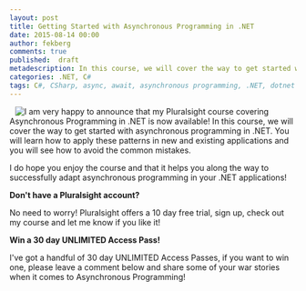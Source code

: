 ```yaml
---
layout: post
title: Getting Started with Asynchronous Programming in .NET
date: 2015-08-14 00:00
author: fekberg
comments: true
published:  draft
metadescription: In this course, we will cover the way to get started with asynchronous programming in .NET. You will learn how to apply these patterns in new and existing applications and you will see how to avoid the common mistakes!
categories: .NET, C#
tags: C#, CSharp, async, await, asynchronous programming, .NET, dotnet
---
```


<img src="http://cdn.filipekberg.se/fekberg-blog/asynchronous-programming-dotnet-getting-started/i_love_async.png" style="float: left; margin-left: 10px;"/>I am very happy to announce that my Pluralsight course covering Asynchronous Programming in .NET is now available! In this course, we will cover the way to get started with asynchronous programming in .NET. You will learn how to apply these patterns in new and existing applications and you will see how to avoid the common mistakes.<!--excerpt--> 

I do hope you enjoy the course and that it helps you along the way to successfully adapt asynchronous programming in your .NET applications!

**Don't have a Pluralsight account?**

No need to worry! Pluralsight offers a 10 day free trial, sign up, check out my course and let me know if you like it!

**Win a 30 day UNLIMITED Access Pass!**

I've got a handful of 30 day UNLIMITED Access Passes, if you want to win one, please leave a comment below and share some of your war stories when it comes to Asynchronous Programming!